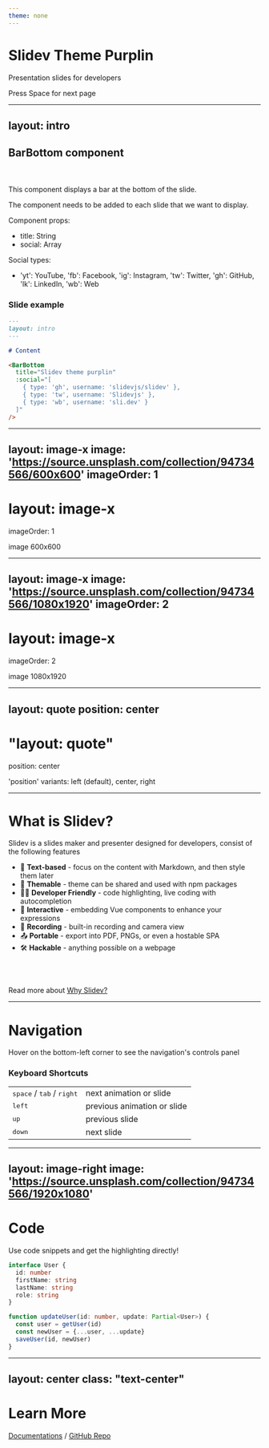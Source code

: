 ```yaml
---
theme: none
---
```


# Slidev Theme Purplin

Presentation slides for developers

<div class="pt-12">
  <span @click="next" class="px-2 p-1 rounded cursor-pointer hover:bg-white hover:bg-opacity-10">
    Press Space for next page <carbon:arrow-right class="inline"/>
  </span>
</div>

<BarBottom
  title="Slidev theme purplin"
  :social="[
    { type: 'gh', username: 'slidevjs/slidev' },
    { type: 'tw', username: 'Slidevjs' },
    { type: 'wb', username: 'sli.dev' }
  ]"
/>

---
layout: intro
---

## BarBottom component

<br />
<br />

<div class="grid grid-cols-2 gap-x-4">
<div>
This component displays a bar at the bottom of the slide.

The component needs to be added to each slide that we want to display.

Component props:

- title: String
- social: Array

Social types:

- 'yt': YouTube, 'fb': Facebook, 'ig': Instagram, 'tw': Twitter, 'gh': GitHub, 'lk': LinkedIn, 'wb': Web

</div>
<div>

### Slide example

```markdown
---
layout: intro
---

# Content

<BarBottom
  title="Slidev theme purplin"
  :social="[
    { type: 'gh', username: 'slidevjs/slidev' },
    { type: 'tw', username: 'Slidevjs' },
    { type: 'wb', username: 'sli.dev' }
  ]"
/>
```

</div>
</div>

<BarBottom
  title="Slidev theme purplin"
  :social="[
    { type: 'gh', username: 'slidevjs/slidev' },
    { type: 'tw', username: 'Slidevjs' },
    { type: 'wb', username: 'sli.dev' }
  ]"
/>

---
layout: image-x
image: 'https://source.unsplash.com/collection/94734566/600x600'
imageOrder: 1
---

# layout: image-x

imageOrder: 1

image 600x600

<BarBottom
  title="Slidev theme purplin"
  :social="[
    { type: 'gh', username: 'slidevjs/slidev' },
    { type: 'tw', username: 'Slidevjs' },
    { type: 'wb', username: 'sli.dev' }
  ]"
/>

---
layout: image-x
image: 'https://source.unsplash.com/collection/94734566/1080x1920'
imageOrder: 2
---

# layout: image-x

imageOrder: 2

image 1080x1920

<BarBottom
  title="Slidev theme purplin"
  :social="[
    { type: 'gh', username: 'slidevjs/slidev' },
    { type: 'tw', username: 'Slidevjs' },
    { type: 'wb', username: 'sli.dev' }
  ]"
/>

---
layout: quote
position: center
---

# "layout: quote"
position: center

'position' variants: left (default), center, right

<BarBottom
  title="Slidev theme purplin"
  :social="[
    { type: 'gh', username: 'slidevjs/slidev' },
    { type: 'tw', username: 'Slidevjs' },
    { type: 'wb', username: 'sli.dev' }
  ]"
/>

---

# What is Slidev?

Slidev is a slides maker and presenter designed for developers, consist of the following features
  
- 📝 **Text-based** - focus on the content with Markdown, and then style them later
- 🎨 **Themable** - theme can be shared and used with npm packages
- 🧑‍💻 **Developer Friendly** - code highlighting, live coding with autocompletion
- 🤹 **Interactive** - embedding Vue components to enhance your expressions
- 🎥 **Recording** - built-in recording and camera view
- 📤 **Portable** - export into PDF, PNGs, or even a hostable SPA
- 🛠 **Hackable** - anything possible on a webpage

<br>
<br>

Read more about [Why Slidev?](https://sli.dev/guide/why)

<BarBottom
  title="Slidev theme purplin"
  :social="[
    { type: 'gh', username: 'slidevjs/slidev' },
    { type: 'tw', username: 'Slidevjs' },
    { type: 'wb', username: 'sli.dev' }
  ]"
/>

---

# Navigation

Hover on the bottom-left corner to see the navigation's controls panel

### Keyboard Shortcuts

|     |     |
| --- | --- |
| <kbd>space</kbd> / <kbd>tab</kbd> / <kbd>right</kbd> | next animation or slide |
| <kbd>left</kbd> | previous animation or slide |
| <kbd>up</kbd> | previous slide |
| <kbd>down</kbd> | next slide |

<BarBottom
  title="Slidev theme purplin"
  :social="[
    { type: 'gh', username: 'slidevjs/slidev' },
    { type: 'tw', username: 'Slidevjs' },
    { type: 'wb', username: 'sli.dev' }
  ]"
/>

---
layout: image-right
image: 'https://source.unsplash.com/collection/94734566/1920x1080'
---

# Code

Use code snippets and get the highlighting directly!

```ts
interface User {
  id: number
  firstName: string
  lastName: string
  role: string
}

function updateUser(id: number, update: Partial<User>) {
  const user = getUser(id)
  const newUser = {...user, ...update}  
  saveUser(id, newUser)
}
```

<BarBottom
  title="Slidev theme purplin"
  :social="[
    { type: 'gh', username: 'slidevjs/slidev' },
    { type: 'tw', username: 'Slidevjs' },
    { type: 'wb', username: 'sli.dev' }
  ]"
/>

---
layout: center
class: "text-center"
---

# Learn More

[Documentations](https://sli.dev) / [GitHub Repo](https://github.com/slidevjs/slidev)

<BarBottom
  title="Slidev theme purplin"
  :social="[
    { type: 'gh', username: 'slidevjs/slidev' },
    { type: 'tw', username: 'Slidevjs' },
    { type: 'wb', username: 'sli.dev' }
  ]"
/>
